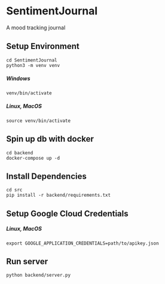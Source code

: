 # SentimentJournal  
A mood tracking journal  

## Setup Environment  
```
cd SentimentJournal  
python3 -m venv venv  
```
##### Windows  
```
venv/bin/activate  
```
##### Linux, MacOS  
```
source venv/bin/activate  
```

## Spin up db with docker  
```
cd backend  
docker-compose up -d  
```

## Install Dependencies 
```
cd src  
pip install -r backend/requirements.txt  
```

## Setup Google Cloud Credentials  
##### Linux, MacOS
```
export GOOGLE_APPLICATION_CREDENTIALS=path/to/apikey.json  
```

## Run server
```
python backend/server.py  
```